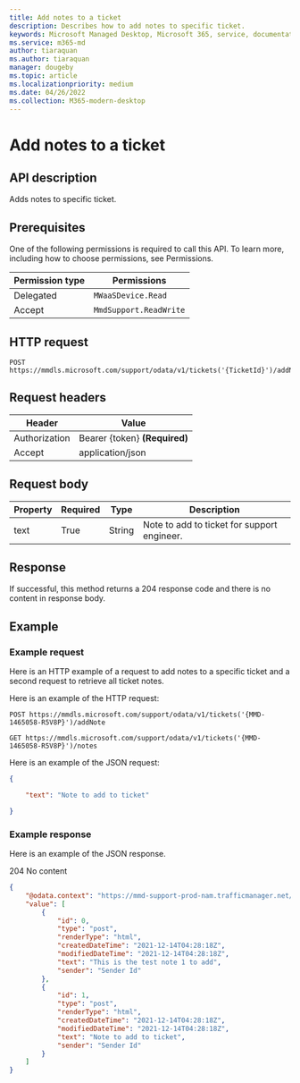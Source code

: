 ```yaml
---
title: Add notes to a ticket
description: Describes how to add notes to specific ticket.
keywords: Microsoft Managed Desktop, Microsoft 365, service, documentation
ms.service: m365-md
author: tiaraquan
ms.author: tiaraquan
manager: dougeby
ms.topic: article
ms.localizationpriority: medium
ms.date: 04/26/2022
ms.collection: M365-modern-desktop
---
```


# Add notes to a ticket

## API description

Adds notes to specific ticket.

## Prerequisites

One of the following permissions is required to call this API. To learn more, including how to choose permissions, see Permissions.

| Permission type | Permissions |
| --- | --- |
| Delegated | `MWaaSDevice.Read` |
| Accept | `MmdSupport.ReadWrite` |

## HTTP request

```http
POST https://mmdls.microsoft.com/support/odata/v1/tickets('{TicketId}')/addNote
```

## Request headers

| Header  | Value |
| --- | --- |
| Authorization | Bearer {token} **(Required)** |
| Accept | application/json |

## Request body

| Property | Required | Type | Description  |
| --- | --- | --- | --- |
| text | True | String | Note to add to ticket for support engineer. |

## Response

If successful, this method returns a 204 response code and there is no content in response body.

## Example

### Example request

Here is an HTTP example of a request to add notes to a specific ticket and a second request to retrieve all ticket notes.

Here is an example of the HTTP request:

```http
POST https://mmdls.microsoft.com/support/odata/v1/tickets('{MMD-1465058-R5V8P}')/addNote 

GET https://mmdls.microsoft.com/support/odata/v1/tickets('{MMD-1465058-R5V8P}')/notes
```

Here is an example of the JSON request:

```json
{     

    "text": "Note to add to ticket" 

}
```

### Example response

Here is an example of the JSON response.

204 No content

```json
{ 
    "@odata.context": "https://mmd-support-prod-nam.trafficmanager.net/odata/v1/$metadata#Tickets('MMD-1465058-R5V8P')/notes", 
    "value": [ 
        { 
            "id": 0, 
            "type": "post", 
            "renderType": "html", 
            "createdDateTime": "2021-12-14T04:28:18Z", 
            "modifiedDateTime": "2021-12-14T04:28:18Z", 
            "text": "This is the test note 1 to add", 
            "sender": "Sender Id" 
        }, 
        { 
            "id": 1, 
            "type": "post", 
            "renderType": "html", 
            "createdDateTime": "2021-12-14T04:28:18Z", 
            "modifiedDateTime": "2021-12-14T04:28:18Z", 
            "text": "Note to add to ticket", 
            "sender": "Sender Id" 
        } 
    ] 
}
```
